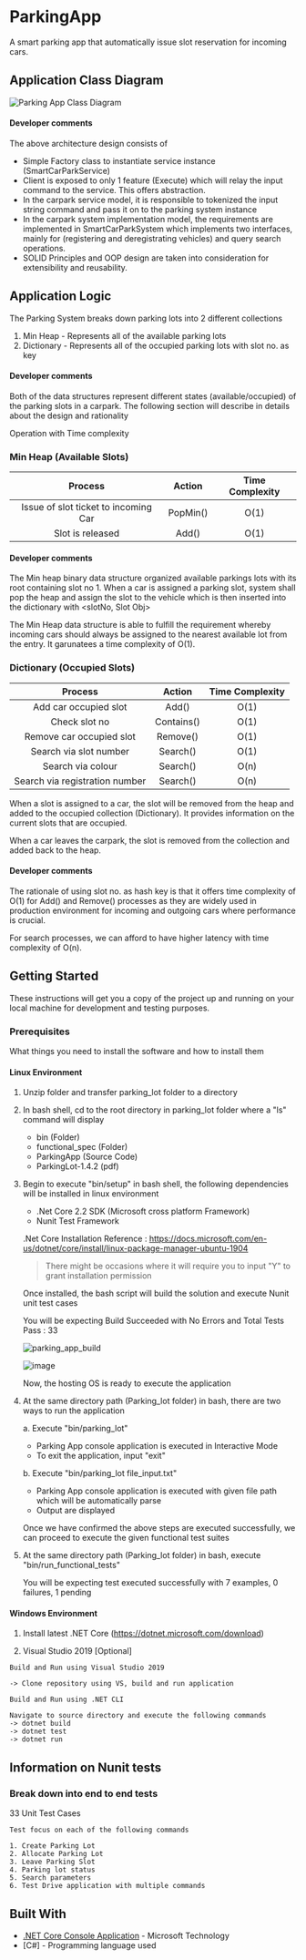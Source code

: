 # ParkingApp

A smart parking app that automatically issue slot reservation for incoming cars. 

## Application Class Diagram

![Parking App Class Diagram](https://user-images.githubusercontent.com/5947398/73186558-e6026480-415a-11ea-83b8-fae804d09a0c.png)

#### Developer comments
The above architecture design consists of
   * Simple Factory class to instantiate service instance (SmartCarParkService)
   * Client is exposed to only 1 feature (Execute) which will relay the input command to the service. This offers abstraction.
   * In the carpark service model, it is responsible to tokenized the input string command and pass it on to the parking system instance
   * In the carpark system implementation model, the requirements are implemented in SmartCarParkSystem which implements two interfaces, mainly for (registering and deregistrating vehicles) and query search operations. 
   * SOLID Principles and OOP design are taken into consideration for extensibility and reusability.


## Application Logic

The Parking System breaks down parking lots into 2 different collections
1. Min Heap - Represents all of the available parking lots
2. Dictionary - Represents all of the occupied parking lots with slot no. as key


#### Developer comments
Both of the data structures represent different states (available/occupied) of the parking slots in a carpark. The following section will describe in details about the design and rationality

Operation with Time complexity

### Min Heap (Available Slots)

| Process | Action | Time Complexity |
| :---:       |     :---:      |          :---: |
| Issue of slot ticket to incoming Car   | PopMin()    | O(1)    |
| Slot is released  | Add()       | O(1)    |


#### Developer comments
The Min heap binary data structure organized available parkings lots with its root containing slot no 1.
When a car is assigned a parking slot, system shall pop the heap and assign the slot to the vehicle which is then inserted into the dictionary with <slotNo, Slot Obj>

The Min Heap data structure is able to fulfill the requirement whereby incoming cars should always be assigned to the nearest available lot from the entry. It garunatees a time complexity of O(1).


### Dictionary (Occupied Slots)

| Process | Action | Time Complexity |
| :---:       |     :---:      |          :---: |
| Add car occupied slot   | Add()   | O(1)    |
| Check slot no  | Contains()   | O(1)    |
| Remove car occupied slot | Remove()   | O(1)    |
| Search via slot number    | Search()      | O(1)    |
| Search via colour    | Search()      | O(n)    |
| Search via registration number    | Search()      | O(n)    |

When a slot is assigned to a car, the slot will be removed from the heap and added to the occupied collection (Dictionary).
It provides information on the current slots that are occupied.

When a car leaves the carpark, the slot is removed from the collection and added back to the heap.

#### Developer comments
The rationale of using slot no. as hash key is that it offers time complexity of O(1) for Add() and Remove() processes as they are widely used in production environment for incoming and outgoing cars where performance is crucial.

For search processes, we can afford to have higher latency with time complexity of O(n).


## Getting Started

These instructions will get you a copy of the project up and running on your local machine for development and testing purposes.

### Prerequisites

What things you need to install the software and how to install them

#### Linux Environment

1. Unzip folder and transfer parking_lot folder to a directory

2. In bash shell, cd to the root directory in parking_lot folder where a "ls" command will display
   * bin (Folder)
   * functional_spec (Folder)
   * ParkingApp (Source Code)
   * ParkingLot-1.4.2 (pdf)

3. Begin to execute "bin/setup" in bash shell, the following dependencies will be installed in linux environment
     * .Net Core 2.2 SDK (Microsoft cross platform Framework)
     * Nunit Test Framework

     .Net Core Installation Reference : https://docs.microsoft.com/en-us/dotnet/core/install/linux-package-manager-ubuntu-1904

     > There might be occasions where it will require you to input "Y" to grant installation permission 

    Once installed, the bash script will build the solution and execute Nunit unit test cases

    You will be expecting Build Succeeded with No Errors and Total Tests Pass : 33
    
    ![parking_app_build](https://user-images.githubusercontent.com/5947398/73188311-a426ed80-415d-11ea-9b35-3950c89fa65d.PNG)
    
    ![image](https://user-images.githubusercontent.com/5947398/73188175-6b871400-415d-11ea-8a5f-c34a65aa8b85.png)

    Now, the hosting OS is ready to execute the application


4. At the same directory path (Parking_lot folder) in bash, there are two ways to run the application

   a. Execute "bin/parking_lot"
   
      * Parking App console application is executed in Interactive Mode
      * To exit the application, input "exit"
   
   b. Execute "bin/parking_lot file_input.txt"
   
     * Parking App console application is executed with given file path which will be automatically parse
     * Output are displayed 
     
   Once we have confirmed the above steps are executed successfully, we can proceed to execute the given functional test suites
   
 6. At the same directory path (Parking_lot folder) in bash, execute "bin/run_functional_tests"
 
    You will be expecting test executed successfully with 7 examples, 0 failures, 1 pending
 

#### Windows Environment

1. Install latest .NET Core
(https://dotnet.microsoft.com/download)

2. Visual Studio 2019 [Optional]

```
Build and Run using Visual Studio 2019

-> Clone repository using VS, build and run application

Build and Run using .NET CLI

Navigate to source directory and execute the following commands
-> dotnet build
-> dotnet test
-> dotnet run

```

## Information on Nunit tests

### Break down into end to end tests

33 Unit Test Cases

```
Test focus on each of the following commands

1. Create Parking Lot
2. Allocate Parking Lot
3. Leave Parking Slot
4. Parking lot status
5. Search parameters
6. Test Drive application with multiple commands

```

## Built With

* [.NET Core Console Application](https://dotnet.microsoft.com/download) - Microsoft Technology
* [C#] - Programming language used

